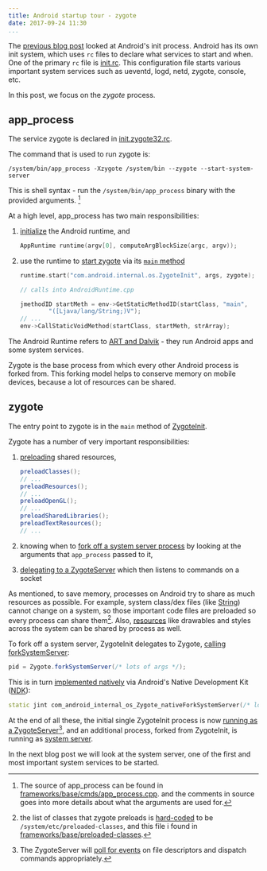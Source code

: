 ```yaml
---
title: Android startup tour - zygote
date: 2017-09-24 11:30
...
```


The [previous blog post](./android-startup-tour-init.html) looked at Android's init process.
Android has its own init system, which uses `rc` files to declare
what services to start and when.
One of the primary `rc` file is
[init.rc](https://android.googlesource.com/platform/system/core/+/master/rootdir/init.rc).
This configuration file starts various important system services such as
ueventd, logd, netd, zygote, console, etc.

In this post, we focus on the *zygote* process.

## app_process

The service zygote is declared in
[init.zygote32.rc](https://android.googlesource.com/platform/system/core/+/master/rootdir/init.zygote32.rc).

The command that is used to run zygote is:

    /system/bin/app_process -Xzygote /system/bin --zygote --start-system-server

<!-- hwservicemanager -->
<!-- https://source.android.com/devices/architecture/hidl-cpp/interfaces -->

<!-- vndservicemanager -->
<!-- https://source.android.com/devices/architecture/hidl/binder-ipc#vndservicemanager -->

This is shell syntax - run the `/system/bin/app_process` binary with the provided arguments. [^1]

[^1]: The source of app_process can be found in
[frameworks/base/cmds/app_process.cpp](https://android.googlesource.com/platform/frameworks/base/+/master/cmds/app_process/app_main.cpp#187).
and the comments in source goes into more details about what the arguments are used for.

At a high level, app_process has two main responsibilities:

1. [initialize](https://android.googlesource.com/platform/frameworks/base/+/master/cmds/app_process/app_main.cpp#199) the Android runtime, and

    ```cpp
    AppRuntime runtime(argv[0], computeArgBlockSize(argc, argv));
    ```

1. use the runtime to [start zygote](https://android.googlesource.com/platform/frameworks/base/+/master/cmds/app_process/app_main.cpp#350)
via its [`main` method](https://android.googlesource.com/platform/frameworks/base/+/master/core/jni/AndroidRuntime.cpp#1111)

    ```cpp
    runtime.start("com.android.internal.os.ZygoteInit", args, zygote);

    // calls into AndroidRuntime.cpp

    jmethodID startMeth = env->GetStaticMethodID(startClass, "main",
            "([Ljava/lang/String;)V");
    // ...
    env->CallStaticVoidMethod(startClass, startMeth, strArray);
    ```

The Android Runtime refers to [ART and Dalvik](https://source.android.com/devices/tech/dalvik/) -
they run Android apps and some system services.

Zygote is the base process from which every other Android process is forked from.
This forking model helps to conserve memory on mobile devices,
because a lot of resources can be shared.

## zygote

The entry point to zygote is in the `main` method of
[ZygoteInit](https://android.googlesource.com/platform/frameworks/base/+/master/core/java/com/android/internal/os/ZygoteInit.java#681).

Zygote has a number of very important responsibilities:

1. [preloading](https://android.googlesource.com/platform/frameworks/base/+/master/core/java/com/android/internal/os/ZygoteInit.java#738)
shared resources,

    ```java
    preloadClasses();
    // ...
    preloadResources();
    // ...
    preloadOpenGL();
    // ...
    preloadSharedLibraries();
    preloadTextResources();
    // ...
    ```

1. knowing when to
[fork off a system server process](https://android.googlesource.com/platform/frameworks/base/+/master/core/java/com/android/internal/os/ZygoteInit.java#765)
by looking at the arguments that `app_process` passed to it,
1. [delegating to a ZygoteServer](https://android.googlesource.com/platform/frameworks/base/+/master/core/java/com/android/internal/os/ZygoteInit.java#779)
which then listens to commands on a socket

As mentioned, to save memory, processes on Android try to share as much resources as possible.
For example, system class/dex files (like [String](https://android.googlesource.com/platform/frameworks/base/+/master/preloaded-classes#219))
cannot change on a system, so those important code files are preloaded
so every process can share them[^2]. Also,
[resources](https://android.googlesource.com/platform/frameworks/base/+/master/core/res/res/values/arrays.xml#24) like drawables and styles across the system can be shared by
process as well.

[^2]: the list of classes that zygote preloads is
[hard-coded](https://android.googlesource.com/platform/frameworks/base/+/master/core/java/com/android/internal/os/ZygoteInit.java#111)
to be `/system/etc/preloaded-classes`, and this file i found in [frameworks/base/preloaded-classes](https://android.googlesource.com/platform/frameworks/base/+/master/preloaded-classes).

To fork off a system server, ZygoteInit delegates to Zygote,
[calling forkSystemServer](https://android.googlesource.com/platform/frameworks/base/+/master/core/java/com/android/internal/os/ZygoteInit.java#643):

``` java
pid = Zygote.forkSystemServer(/* lots of args */);
```

This is in turn [implemented natively](https://android.googlesource.com/platform/frameworks/base/+/master/core/jni/com_android_internal_os_Zygote.cpp#752)
via Android's Native Development Kit
([NDK](https://developer.android.com/ndk/guides/index.html)):

```cpp
static jint com_android_internal_os_Zygote_nativeForkSystemServer(/* lots of args */) { /* body */  }
```

At the end of all these,
the initial single ZygoteInit process is now
[running as a ZygoteServer](https://android.googlesource.com/platform/frameworks/base/+/master/core/java/com/android/internal/os/ZygoteInit.java#779)[^3],
and an additional process, forked from ZygoteInit, is running as
[system server](https://android.googlesource.com/platform/frameworks/base/+/master/core/java/com/android/internal/os/ZygoteInit.java#765).

[^3]: The ZygoteServer will [poll for events](https://android.googlesource.com/platform/frameworks/base/+/master/core/java/com/android/internal/os/ZygoteServer.java#158)
on file descriptors and dispatch commands appropriately.

In the next blog post we will look at the system server, one of the first and most important system services to be started.
